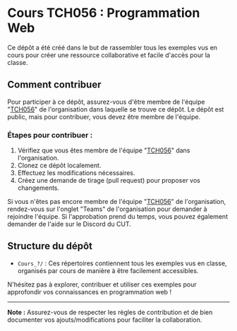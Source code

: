 # Cours TCH056 : Programmation Web

Ce dépôt a été créé dans le but de rassembler tous les exemples vus en cours pour créer une ressource collaborative et facile d'accès pour la classe.

## Comment contribuer

Pour participer à ce dépôt, assurez-vous d'être membre de l'équipe "[TCH056](https://github.com/orgs/ETS-Winter-2024-CUT/teams/tch056)" de l'organisation dans laquelle se trouve ce dépôt. Le dépôt est public, mais pour contribuer, vous devez être membre de l'équipe.

### Étapes pour contribuer :

1. Vérifiez que vous êtes membre de l'équipe "[TCH056](https://github.com/orgs/ETS-Winter-2024-CUT/teams/tch056)" dans l'organisation.
2. Clonez ce dépôt localement.
3. Effectuez les modifications nécessaires.
4. Créez une demande de tirage (pull request) pour proposer vos changements.

Si vous n'êtes pas encore membre de l'équipe "[TCH056](https://github.com/orgs/ETS-Winter-2024-CUT/teams/tch056)" de l'organisation, rendez-vous sur l'onglet "Teams" de l'organisation pour demander à rejoindre l'équipe.
Si l'approbation prend du temps, vous pouvez également demander de l'aide sur le Discord du CUT.

## Structure du dépôt

- `Cours_?/` : Ces répertoires contiennent tous les exemples vus en classe, organisés par cours de manière à être facilement accessibles.

N'hésitez pas à explorer, contribuer et utiliser ces exemples pour approfondir vos connaissances en programmation web !

---

**Note :** Assurez-vous de respecter les règles de contribution et de bien documenter vos ajouts/modifications pour faciliter la collaboration.
